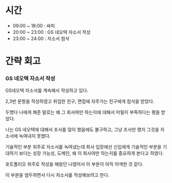 # 시간

- 09:00 ~ 18:00 : 싸피
- 20:00 ~ 23:00 : GS 네오텍 자소서 작성
- 23:00 ~ 24:00 : 자소서 첨삭

# 간략 회고

### GS 네오텍 자소서 작성

GS네오텍 자소서를 계속해서 작성하고 있다.

2,3번 문항을 작성하였고 취업한 친구, 면접에 자주가는 친구에게 첨삭을 받았다.

두명다 나에게 해준 말로는 왜 그 회사여만 하는지에 대해서 어필이 부족하다는 평을 받았다.

나는 GS 네오텍에 대해서 조사를 많이 했음에도 불구하고, 그냥 조사만 했지 그것을 자소서에 녹여내지 못했다.

기술적인 부분 위주로 자소서를 녹여냈는데 회사 입장에선 신입에게 기술적인 부분을 기대하기 보다는 성장 가능성, 도메인, 왜 이 회사여만 하는지를 중요하게 본다고 하였다.

포트폴리오 위주로 작성을 해왔던 나였어서 이 부분이 아직 어색한 것 같다.

이 부분을 염두하면서 다시 자소서를 작성해보려고 한다.
